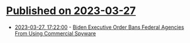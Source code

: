 # [Published on 2023-03-27](index.md)

* [2023-03-27, 17:22:00](https://news.slashdot.org/story/23/03/27/1648240/biden-executive-order-bans-federal-agencies-from-using-commercial-spyware?utm_source=rss1.0mainlinkanon&utm_medium=feed) - [Biden Executive Order Bans Federal Agencies From Using Commercial Spyware](https://news.slashdot.org/story/23/03/27/1648240/biden-executive-order-bans-federal-agencies-from-using-commercial-spyware?utm_source=rss1.0mainlinkanon&utm_medium=feed)
